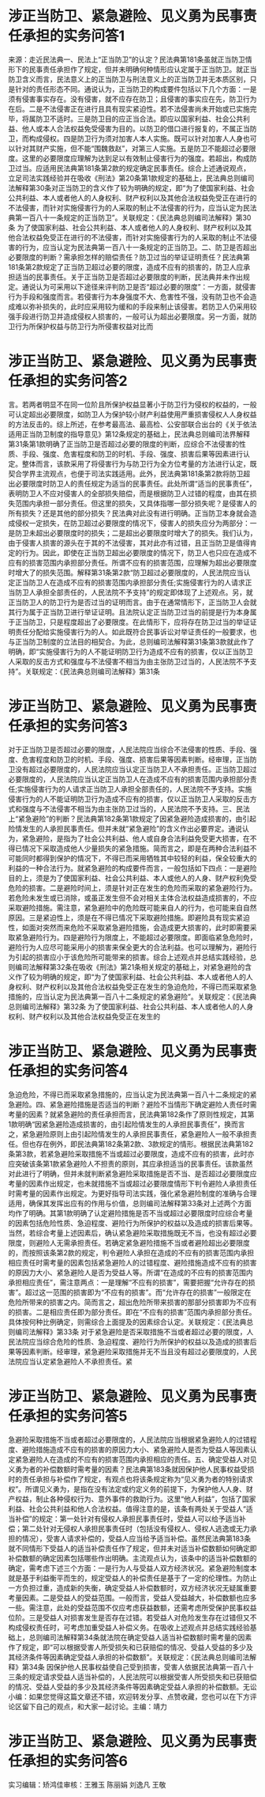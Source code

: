 # 涉正当防卫、紧急避险、见义勇为民事责任承担的实务问答1

来源：走近民法典一、民法上“正当防卫”的认定？民法典第181条虽就正当防卫情形下的民事责任承担作了规定，但并未明确何种情形应认定属于正当防卫。就正当防卫含义而言，民法意义上的正当防卫与刑法意义上的正当防卫并无本质区别，只是针对的责任形态不同。通说认为，正当防卫的构成要件包括以下几个方面：一是须有侵害事实存在。没有侵害，就不应存在防卫；且侵害的事实应在先，防卫行为在后。二是不法侵害正在进行且具有现实紧迫性。若不法侵害尚未开始或已实施完毕，将属防卫不适时。三是防卫目的应正当合法。即应以国家利益、社会公共利益、他人或本人合法权益免受侵害为目的。以防卫的借口进行报复的，不属正当防卫，而构成侵权。四是防卫行为须对加害人本人实施。既可以针对加害人人身也可以针对其财产实施，但不能“围魏救赵”，对第三人实施。五是防卫不能超过必要限度。这里的必要限度应理解为达到足以有效制止侵害行为的强度。若超出，构成防卫过当。应适用民法典第181条第2款的规定确定民事责任。综合上述通说观点，立足司法实践经验并在吸收《刑法》第20条第1款规定的基础上，民法典总则编司法解释第30条对正当防卫的含义作了较为明确的规定，即“为了使国家利益、社会公共利益、本人或者他人的人身权利、财产权利以及其他合法权益免受正在进行的不法侵害，而针对实施侵害行为的人采取的制止不法侵害的行为，应当认定为民法典第一百八十一条规定的正当防卫”。关联规定：《民法典总则编司法解释》第30条  为了使国家利益、社会公共利益、本人或者他人的人身权利、财产权利以及其他合法权益免受正在进行的不法侵害，而针对实施侵害行为的人采取的制止不法侵害的行为，应当认定为民法典第一百八十一条规定的正当防卫。二、防卫是否超出必要限度的判断？需承担怎样的赔偿责任？防卫过当的举证证明责任？民法典第181条第2款规定了正当防卫超过必要的限度，造成不应有的损害的，防卫人应承担适当的民事责任。关于正当防卫是否超过必要限度的判断，民法典并未作出规定。通说认为可采用以下途径来评判防卫是否“超过必要的限度”：一方面，就侵害行为手段和强度而言。若侵害行为本身强度不大、危害性不强，没有防卫也不会造成难以弥补损失的，此时应采用较为缓和的手段来制止该侵害。若防卫人仍采用较强手段进行防卫并造成侵权人损害的，一般可认为超出必要限度。另一方面，就防卫行为所保护权益与防卫行为所侵害权益对比而

# 涉正当防卫、紧急避险、见义勇为民事责任承担的实务问答2

言。若两者明显不在同一位阶且所保护权益显著小于防卫行为侵权的权益的，一般可认定超出必要限度，如防卫人为保护较小财产利益使用严重损害侵权人人身权益的方法反击的。综上所述，在参考最高法、最高检、公安部联合出台的《关于依法适用正当防卫制度的指导意见》第12条规定的基础上，民法典总则编司法界解释第31条第1款明确了正当防卫是否超过必要的限度的判断，应综合不法侵害的性质、手段、强度、危害程度和防卫的时机、手段、强度、损害后果等因素进行认定。整体而言，该款采用了将侵害行为与防卫行为全方位考量的方法进行认定，既契合学界主流观点，也便于司法实践适用。此外，民法典第181条第2款将防卫超出必要限度时防卫人的责任规定为适当的民事责任。此处所谓“适当的民事责任”，表明防卫人不应对侵害人的全部损失赔偿，而是根据防卫人过错的程度，由其在损失范围内承担一部分责任。但这里的损失，又具体指哪一部分损失呢？是侵害人的所有损失？还是其他的部分损失？民法典对此没有进行明确。正当防卫本身就会造成侵权一定损失，在防卫超过必要限度的情况下，侵害人的损失应分为两部分：一是防卫未超出必要限度时的损失；二是超出必要限度时增大了的损失。我们认为，由于侵害人损害的源头在于其的不法侵害，其对此亦有过错，且正当防卫是值得肯定的行为。因此，即使在正当防卫超出必要限度的情况下，防卫人也只应在造成不应有的损害范围内承担部分责任。所谓不应有的损害范围，应理解为超出必要限度时增大了的损失范围。解释第31条第2款“防卫超过必要限度的，人民法院应当认定正当防卫人在造成不应有的损害范围内承担部分责任;实施侵害行为的人请求正当防卫人承担全部责任的，人民法院不予支持”的规定即体现了上述观点。另，就正当防卫人的防卫行为是否过当的证明而言。由于在通常情形下，正当防卫人会就其行为属于正当防卫进行举证证明。且法院认定正当防卫过当的前提是行为本身属于正当防卫，只是程度超出了必要限度。在此情形下，应将存在防卫过当的举证证明责任分配给实施侵害行为的人。如此既符合民事诉讼对举证责任的一般要求，也与正当防卫制度的立法目的相契合。为此，总则编司法解释第31条第3款就此作了明确，即“实施侵害行为的人不能证明防卫行为造成不应有的损害，仅以正当防卫人采取的反击方式和强度与不法侵害不相当为由主张防卫过当的，人民法院不予支持”。关联规定：《民法典总则编司法解释》第31条 

# 涉正当防卫、紧急避险、见义勇为民事责任承担的实务问答3

 对于正当防卫是否超过必要的限度，人民法院应当综合不法侵害的性质、手段、强度、危害程度和防卫的时机、手段、强度、损害后果等因素判断。经审理，正当防卫没有超过必要限度的，人民法院应当认定正当防卫人不承担责任。正当防卫超过必要限度的，人民法院应当认定正当防卫人在造成不应有的损害范围内承担部分责任;实施侵害行为的人请求正当防卫人承担全部责任的，人民法院不予支持。实施侵害行为的人不能证明防卫行为造成不应有的损害，仅以正当防卫人采取的反击方式和强度与不法侵害不相当为由主张防卫过当的，人民法院不予支持。三、民法上“紧急避险”的判断？民法典第182条第1款规定了因紧急避险造成损害的，由引起险情发生的人承担民事责任。但并未就“紧急避险”的含义作出必要界定。通说认为，紧急避险，是指为了社会公共利益、他人或自身合法利益免受更大损害，在不得已情况下采取造成他人少量损失的紧急措施。简而言之，即是在两种合法利益不可能同时都得到保护的情况下，不得已而采用牺牲其中较轻的利益，保全较重大的利益的一种合法行为。就紧急避险的构成要件而言，一般包括如下四点：一是避险目的上，须是为了使国家利益、社会公共利益、本人或他人的人身、财产权利免受危险的损害。二是避险时间上，须是针对正在发生的危险而采取的紧急避险行为。若危险未发生或已消除，或虽正发生但不会对相关主体合法权益造成损害的，不应采取避险措施。需注意，紧急避险中的危险既可能来自人的行为，也可能来自自然原因。三是紧迫性上，须是在不得已情况下采取避险措施。即避险具有现实紧迫性，如面对突然而来危险不采取紧急避险措施，会造成更大损害的，此时即需要采取紧急避险行为。四是避险行为限度上，不能超过必要限度。即面临紧急危险时，避险行为人应尽可能采用小的损害来保全更大的合法利益。也可以理解为，避险行为引起的损害应小于该危险所可能带来的损害。综合上述观点并总结实践经验，总则编司法解释第32条在吸收《刑法》第21条相关规定的基础上，对紧急避险的含义作了较为明确的规定，即“为了使国家利益、社会公共利益、本人或者他人的人身权利、财产权利以及其他合法权益免受正在发生的急迫危险，不得已而采取紧急措施的，应当认定为民法典第一百八十二条规定的紧急避险”。关联规定：《民法典总则编司法解释》第32条  为了使国家利益、社会公共利益、本人或者他人的人身权利、财产权利以及其他合法权益免受正在发生的

# 涉正当防卫、紧急避险、见义勇为民事责任承担的实务问答4

急迫危险，不得已而采取紧急措施的，应当认定为民法典第一百八十二条规定的紧急避险。四、紧急避险措施是否适当的判断？避险不当情形下确定避险人责任时需考量的因素？就紧急避险的责任承担而言，民法典第182条作了原则性规定，其第1款明确“因紧急避险造成损害的，由引起险情发生的人承担民事责任”，换而言之，紧急避险原则上由引起险情发生的人承担民事责任，紧急避险人一般不承担责任。但也存在例外，即民法典第182条第2款、3款规定的情形。根据民法典第182条第3款，若紧急避险采取措施不当或超过必要限度，造成不应有的损害，此时亦应突破该条第1款紧急避险人不担责的原则，其应承担适当的民事责任。该款虽然对此进行了明确，但并未就判断紧急避险采取措施是否不当、是否超过必要限度应考量的因素作出规定，也未就措施不当或超过必要限度情形下判令避险人承担责任时需考量的因素作出规定。为更好指导司法实践，强化紧急避险制度的准确与合理适用，确保其发挥出应有的作用与价值，总则编司法解释第33条对上述两个方面均作了明确。其第1款明确了认定避险措施是否不当或超过必要限度时应综合考量的因素包括危险性质、急迫程度、避险行为所保护的权益以及造成的损害后果等。当然，若综合考量上述因素后，确认紧急避险采取措施既无不当，也没有超过必要限度，则避险人无需承担责任。若确定紧急避险措施不当或者避险超出必要限度的，而按照该条第2款的规定，判令避险人承担在造成的不应有的损害范围内承担相应责任时需考量的因素包括紧急避险人的过错程度、避险措施造成不应有的损害的原因力大小、紧急避险人是否为受益人等。所谓“在造成的不应有的损害范围内承担相应责任”，需注意两点：一是理解“不应有的损害”，需要把握“允许存在的损害”。超过这一范围的损害即为“不应有的损害”。而“允许存在的损害”一般限定在危险所带来的损害之内。简而言之，超出危险所带来损害的那部分损害即为不应有的损害。二是相应责任即为部分责任。即在“不应有的损害”范围内承担部分责任。具体按何种比例确定，则需综合上面提及的因素综合认定。关联规定：《民法典总则编司法解释》第33条  对于紧急避险是否采取措施不当或者超过必要的限度，人民法院应当综合危险的性质、急迫程度、避险行为所保护的权益以及造成的损害后果等因素判断。经审理，紧急避险采取措施并无不当且没有超过必要限度的，人民法院应当认定紧急避险人不承担责任。紧

# 涉正当防卫、紧急避险、见义勇为民事责任承担的实务问答5

急避险采取措施不当或者超过必要限度的，人民法院应当根据紧急避险人的过错程度、避险措施造成不应有的损害的原因力大小、紧急避险人是否为受益人等因素认定紧急避险人在造成的不应有的损害范围内承担相应的责任。五、确定受益人对见义勇为者的补偿数额时需考量的因素？民法典第183条就因保护他人民事权益受损时的责任承担与补偿作了规定，有观点也将该条规定称为“见义勇为者的特别请求权”。所谓见义勇为，是指在没有法定或约定义务的前提下，为保护他人人身、财产权益，制止各种侵权行为、意外事件的救助行为。这里“他人利益”，包括了国家利益、社会公共利益和他人合法权益。值得注意的是，该条有两处关于受益人“适当补偿”的规定：第一处针对有侵权人承担民事责任时，受益人可以给予适当补偿；第二处针对无侵权人承担民事责任时（包括没有侵权人、侵权人逃逸或无力承担的情况），受害人请求补偿的，受益人应当给予适当补偿。虽然民法典第183条就不同情形下受益人的适当补偿责任作了规定，但并未对适当补偿数额如何确定即补偿数额的确定因素包括哪些作出明确。主流观点认为，该条中的适当补偿数额的确定，需考虑下述三个方面：一是行为人与受益人双方经济状况。紧急避险制度本就是基于利益衡平而生的，规定受益人的补偿责任是基于了一定的伦理性。为防止一方负担过重，造成新的失衡，确定受益人补偿数额时，双方经济状况无疑属重要考量因素。二是受益人的受益范围。一般而言，受益人受益越大，补偿数额也应多一些。需注意，此处的受益范围不仅应考虑获益数额，还需考虑所受保护民事权益位阶。三是受益人对损害发生是否存在过错。若受益人对危险发生存在过错但又不构成侵权责任时，可考虑加重受益人补偿义务。在吸收上述观点并总结实践经验基础上，总则编司法解释第34条就法院在确定受益人适当补偿数额时需考量的因素作了规定，即“可以根据受害人所受损失和已获赔偿的情况、受益人受益的多少及其经济条件等因素确定受益人承担的补偿数额”。关联规定：《民法典总则编司法解释》第34条  因保护他人民事权益使自己受到损害，受害人依据民法典第一百八十三条的规定请求受益人适当补偿的，人民法院可以根据受害人所受损失和已获赔偿的情况、受益人受益的多少及其经济条件等因素确定受益人承担的补偿数额。无讼小编：如果您觉得这篇文章还不错，欢迎转发分享、点赞收藏，您也可以在下方评论区留下自己的观点，和大家一起讨论。主编：靖力

# 涉正当防卫、紧急避险、见义勇为民事责任承担的实务问答6

实习编辑：矫鸿佳审核：王雅玉 陈丽娟 刘逸凡 王敬

